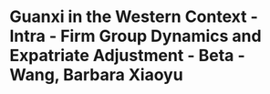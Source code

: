 # Guanxi in the Western Context - Intra - Firm Group Dynamics and Expatriate Adjustment - Beta - Wang, Barbara Xiaoyu
